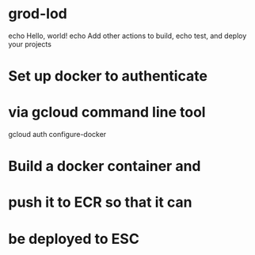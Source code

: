 # grod-lod
echo Hello, world!
echo Add other actions to build,
echo test, and deploy your projects
# Set up docker to authenticate 
# via gcloud command line tool
gcloud auth configure-docker
# Build a docker container and
# push it to ECR so that it can 
# be deployed to ESC
